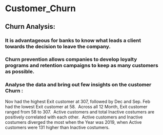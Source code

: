 # Customer_Churn

## Churn Analysis:

### It is advantageous for banks to know what leads a client towards the decision to leave the company.
### Churn prevention allows companies to develop loyalty programs and retention campaigns to keep as many customers as possible.

### Analyse the data and bring out few insights on the customer Churn : 

﻿﻿Nov had the highest Exit customer at 307, followed by Dec and Sep. Feb had the lowest Exit customer at 58.﻿﻿
﻿﻿
﻿﻿Across all 12 Month, Exit customer ranged from 58 to 307.﻿﻿
﻿﻿
﻿﻿Active customers and total Inactive costumers are positively correlated with each other.﻿﻿
﻿﻿
﻿﻿Active customers and Inactive costumers diverged the most when the Year was 2019, when Active customers were 131 higher than Inactive costumers.﻿﻿
﻿﻿
﻿
